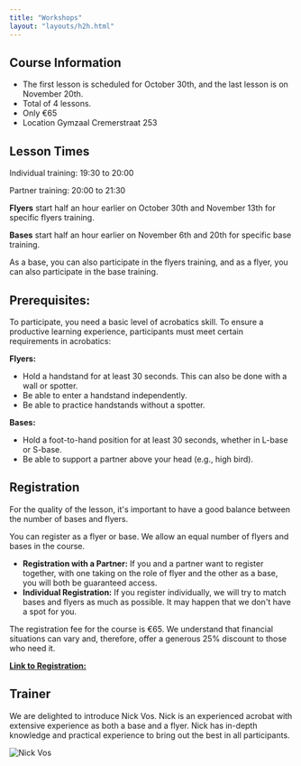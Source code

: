 ```yaml
---
title: "Workshops"
layout: "layouts/h2h.html"
---
```


## Course Information
- The first lesson is scheduled for October 30th, and the last lesson is on November 20th.
- Total of 4 lessons.
- Only €65
- Location Gymzaal Cremerstraat 253

## Lesson Times

Individual training: 19:30 to 20:00

Partner training: 20:00 to 21:30


**Flyers** start half an hour earlier on October 30th and November 13th for specific flyers training.

**Bases** start half an hour earlier on November 6th and 20th for specific base training.

As a base, you can also participate in the flyers training, and as a flyer, you can also participate in the base training.



## Prerequisites:

To participate, you need a basic level of acrobatics skill. To ensure a productive learning experience, participants must meet certain requirements in acrobatics:

**Flyers:**
- Hold a handstand for at least 30 seconds. This can also be done with a wall or spotter.
- Be able to enter a handstand independently.
- Be able to practice handstands without a spotter.

**Bases:**
- Hold a foot-to-hand position for at least 30 seconds, whether in L-base or S-base.
- Be able to support a partner above your head (e.g., high bird).

## Registration

For the quality of the lesson, it's important to have a good balance between the number of bases and flyers.

You can register as a flyer or base. We allow an equal number of flyers and bases in the course.

- **Registration with a Partner:** If you and a partner want to register together, with one taking on the role of flyer and the other as a base, you will both be guaranteed access.
- **Individual Registration:** If you register individually, we will try to match bases and flyers as much as possible. It may happen that we don't have a spot for you.

The registration fee for the course is €65. We understand that financial situations can vary and, therefore, offer a generous 25% discount to those who need it.

[**Link to Registration:** ](https://forms.gle/P2vcKQMr3PHmUZQCA)

## Trainer

We are delighted to introduce Nick Vos. Nick is an experienced acrobat with extensive experience as both a base and a flyer. Nick has in-depth knowledge and practical experience to bring out the best in all participants.

![Nick Vos](/static/images/Nick.png)
